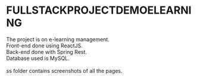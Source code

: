 # FULLSTACKPROJECTDEMOELEARNING
The project is on e-learning management. <br/>
Front-end done using ReactJS. <br/>
Back-end done with Spring Rest. <br/>
Database used is MySQL. <br/>
<br/>
ss folder contains screenshots of all the pages. <br/>

